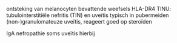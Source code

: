 ontsteking van melanocyten bevattende weefsels
HLA-DR4
TINU: tubulointerstitiële nefritis (TIN) en uveïtis
typisch in pubermeiden
(non-)granulomateuze uveïtis, reageert goed op steroïden

IgA nefropathie
soms uveïtis hierbij
